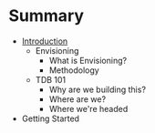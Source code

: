 # Summary

* [Introduction](README.md)
   * Envisioning
       * What is Envisioning?
       * Methodology
   * TDB 101
       * Why are we building this?
       * Where are we?
       * Where we're headed
* Getting Started

